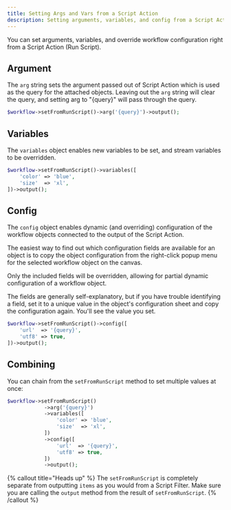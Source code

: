 ```yaml
---
title: Setting Args and Vars from a Script Action
description: Setting arguments, variables, and config from a Script Action
---
```


You can set arguments, variables, and override workflow configuration right from a Script Action (Run Script).

## Argument

The `arg` string sets the argument passed out of Script Action which is used as the query for the attached objects. Leaving out the `arg` string will clear the query, and setting arg to "{query}" will pass through the query.

```php
$workflow->setFromRunScript()->arg('{query}')->output();
```

## Variables

The `variables` object enables new variables to be set, and stream variables to be overridden.

```php
$workflow->setFromRunScript()->variables([
    'color' => 'blue',
    'size'  => 'xl',
])->output();
```

## Config

The `config` object enables dynamic (and overriding) configuration of the workflow objects connected to the output of the Script Action.

The easiest way to find out which configuration fields are available for an object is to copy the object configuration from the right-click popup menu for the selected workflow object on the canvas.

Only the included fields will be overridden, allowing for partial dynamic configuration of a workflow object.

The fields are generally self-explanatory, but if you have trouble identifying a field, set it to a unique value in the object's configuration sheet and copy the configuration again. You'll see the value you set.

```php
$workflow->setFromRunScript()->config([
    'url'  => '{query}',
    'utf8' => true,
])->output();
```

## Combining

You can chain from the `setFromRunScript` method to set multiple values at once:

```php
$workflow->setFromRunScript()
            ->arg('{query}')
            ->variables([
                'color' => 'blue',
                'size'  => 'xl',
            ])
            ->config([
                'url'  => '{query}',
                'utf8' => true,
            ])
            ->output();
```

{% callout title="Heads up" %}
The `setFromRunScript` is completely separate from outputting `items` as you would from a Script Filter. Make sure you are calling the `output` method from the result of `setFromRunScript`.
{% /callout %}
